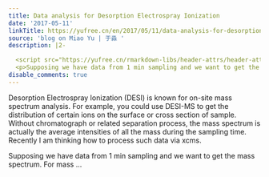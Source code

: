 ```yaml
---
title: Data analysis for Desorption Electrospray Ionization
date: '2017-05-11'
linkTitle: https://yufree.cn/en/2017/05/11/data-analysis-for-desorption-electrospray-ionization/
source: 'blog on Miao Yu | 于淼 '
description: |2-

  <script src="https://yufree.cn/rmarkdown-libs/header-attrs/header-attrs.js"></script> <p>Desorption Electrospray Ionization (DESI) is known for on-site mass spectrum analysis. For example, you could use DESI-MS to get the distribution of certain ions on the surface or cross section of sample. Without chromatograph or related separation process, the mass spectrum is actually the average intensities of all the mass during the sampling time. Recently I am thinking how to process such data via xcms.</p>
  <p>Supposing we have data from 1 min sampling and we want to get the mass spectrum. For mass ...
disable_comments: true
---
```


<script src="https://yufree.cn/rmarkdown-libs/header-attrs/header-attrs.js"></script> <p>Desorption Electrospray Ionization (DESI) is known for on-site mass spectrum analysis. For example, you could use DESI-MS to get the distribution of certain ions on the surface or cross section of sample. Without chromatograph or related separation process, the mass spectrum is actually the average intensities of all the mass during the sampling time. Recently I am thinking how to process such data via xcms.</p>
<p>Supposing we have data from 1 min sampling and we want to get the mass spectrum. For mass ...